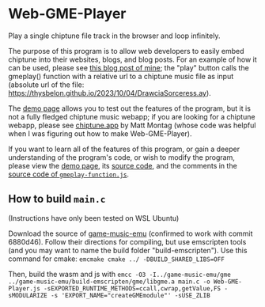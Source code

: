 # Web-GME-Player
Play a single chiptune file track in the browser and loop infinitely.

The purpose of this program is to allow web developers to easily embed chiptune into their websites, blogs, and blog posts. For an example of how it can be used, please see [this blog post of mine](https://thysbelon.github.io/2023/10/04/Drawcia-Sorceress-ZX-Spectrum-Beeper-Cover); the "play" button calls the gmeplay() function with a relative url to a chiptune music file as input (absolute url of the file: https://thysbelon.github.io/2023/10/04/DrawciaSorceress.ay).

The [demo page](https://thysbelon.github.io/Web-GME-Player) allows you to test out the features of the program, but it is not a fully fledged chiptune music webapp; if you are looking for a chiptune webapp, please see [chiptune.app](https://chiptune.app) by Matt Montag (whose code was helpful when I was figuring out how to make Web-GME-Player).

If you want to learn all of the features of this program, or gain a deeper understanding of the program's code, or wish to modify the program, please view the [demo page](https://thysbelon.github.io/Web-GME-Player), its [source code](https://github.com/Thysbelon/Web-GME-Player/blob/main/index.html), and the comments in the [source code of `gmeplay-function.js`](https://github.com/Thysbelon/Web-GME-Player/blob/main/gmeplay-function.js).

## How to build `main.c`
(Instructions have only been tested on WSL Ubuntu)

Download the source of [game-music-emu](https://github.com/libgme/game-music-emu) (confirmed to work with commit 6880d46). Follow their directions for compiling, but use emscripten tools (and you may want to name the build folder "build-emscripten"). Use this command for cmake:
`emcmake cmake ../ -DBUILD_SHARED_LIBS=OFF`

Then, build the wasm and js with `emcc -O3 -I../game-music-emu/gme ../game-music-emu/build-emscripten/gme/libgme.a main.c -o Web-GME-Player.js -sEXPORTED_RUNTIME_METHODS=ccall,cwrap,getValue,FS -sMODULARIZE -s 'EXPORT_NAME="createGMEmodule"' -sUSE_ZLIB`
